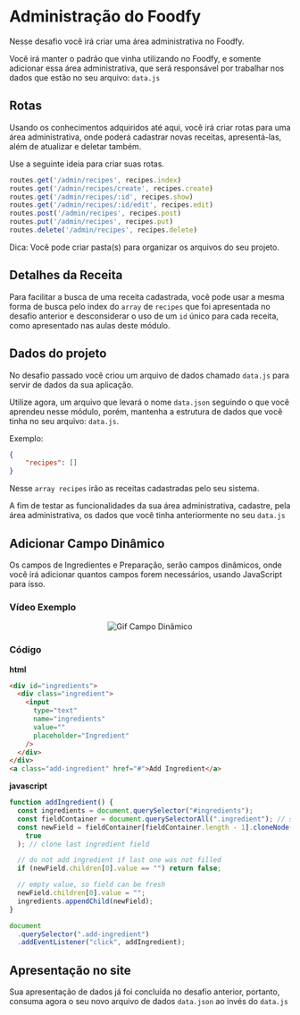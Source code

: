 # Administração do Foodfy

Nesse desafio você irá criar uma área administrativa no Foodfy.

Você irá manter o padrão que vinha utilizando no Foodfy, e somente adicionar essa área administrativa, que será responsável por trabalhar nos dados que estão no seu arquivo: `data.js`

## Rotas

Usando os conhecimentos adquiridos até aqui, você irá criar rotas para uma área administrativa, onde poderá cadastrar novas receitas, apresentá-las, além de atualizar e deletar também. 

Use a seguinte ideia para criar suas rotas.

```js
routes.get('/admin/recipes', recipes.index)
routes.get('/admin/recipes/create', recipes.create)
routes.get('/admin/recipes/:id', recipes.show)
routes.get('/admin/recipes/:id/edit', recipes.edit)
routes.post('/admin/recipes', recipes.post)
routes.put('/admin/recipes', recipes.put)
routes.delete('/admin/recipes', recipes.delete)
```

Dica: Você pode criar pasta(s) para organizar os arquivos do seu projeto.

## Detalhes da Receita

Para facilitar a busca de uma receita cadastrada, você pode usar a mesma forma de busca pelo index do `array` de `recipes` que foi apresentada no desafio anterior e desconsiderar o uso de um `id` único para cada receita, como apresentado nas aulas deste módulo.

## Dados do projeto 

No desafio passado você criou um arquivo de dados chamado `data.js` para servir de dados da sua aplicação. 

Utilize agora, um arquivo que levará o nome `data.json` seguindo o que você aprendeu nesse módulo, porém, mantenha a estrutura de dados que você tinha no seu arquivo: `data.js`.

Exemplo:

```json
{
	"recipes": []
}
```

Nesse `array recipes` irão as receitas cadastradas pelo seu sistema.

A fim de testar as funcionalidades da sua área administrativa, cadastre, pela área administrativa, os dados que você tinha anteriormente no seu `data.js`

## Adicionar Campo Dinâmico

Os campos de Ingredientes e Preparação, serão campos dinâmicos, onde você irá adicionar quantos campos forem necessários, usando JavaScript para isso. 

### Vídeo Exemplo

<p align="center">
<img alt="Gif Campo Dinâmico" src="https://i.imgur.com/EOYWaJW.gif"/>
</p>

### Código
**html**
```html
<div id="ingredients">
  <div class="ingredient">
    <input
      type="text"
      name="ingredients"
      value=""
      placeholder="Ingredient"
    />
  </div>
</div>
<a class="add-ingredient" href="#">Add Ingredient</a>
```

**javascript**
```javascript
function addIngredient() {
  const ingredients = document.querySelector("#ingredients");
  const fieldContainer = document.querySelectorAll(".ingredient"); // select all ingredients fields
  const newField = fieldContainer[fieldContainer.length - 1].cloneNode(
    true
  ); // clone last ingredient field

  // do not add ingredient if last one was not filled
  if (newField.children[0].value == "") return false;

  // empty value, so field can be fresh
  newField.children[0].value = ""; 
  ingredients.appendChild(newField);
}

document
  .querySelector(".add-ingredient")
  .addEventListener("click", addIngredient);
```

## Apresentação no site

Sua apresentação de dados já foi concluída no desafio anterior, portanto, consuma agora o seu novo  arquivo de dados `data.json` ao invés do `data.js`